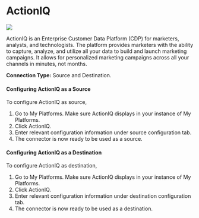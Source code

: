# ActionIQ

![](https://lh7-us.googleusercontent.com/IGN01EM2pYdWoocp79K3z4z\_bPcRvbKh5sSy30ZIF8vudSGt\_Pi8gC4X7QNEDp4kMxp55Nooc84yoU67w0dSaWpPbrmb0sXTQVL\_Ky-9B4hTHi6LKWwbSK-YuwnNFLHveIINyhxfnHxRwZe6zkkJyg)

ActionIQ is an Enterprise Customer Data Platform (CDP) for marketers, analysts, and technologists. The platform provides marketers with the ability to capture, analyze, and utilize all your data to build and launch marketing campaigns. It allows for personalized marketing campaigns across all your channels in minutes, not months.

**Connection Type:** Source and Destination.

#### Configuring ActionIQ as a Source

To configure ActionIQ as source,

1. Go to My Platforms. Make sure ActionIQ displays in your instance of My Platforms.
2. Click ActionIQ.
3. Enter relevant configuration information under source configuration tab.
4. The connector is now ready to be used as a source.

#### Configuring ActionIQ as a Destination

To configure ActionIQ as destination,

1. Go to My Platforms. Make sure ActionIQ displays in your instance of My Platforms.
2. Click ActionIQ.
3. Enter relevant configuration information under destination configuration tab.
4. The connector is now ready to be used as a destination.

